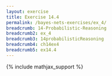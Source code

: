 ```yaml
---
layout: exercise
title: Exercise 14.4
permalink: /bayes-nets-exercises/ex_4/
breadcrumb: 14-Probabilistic-Reasoning
breadcrumb2: ex_4
breadcrumb3: 14probabilisticReasoning
breadcrumb4: ch14ex4
breadcrumb5: ex14.4
---
```


{% include mathjax_support %}

